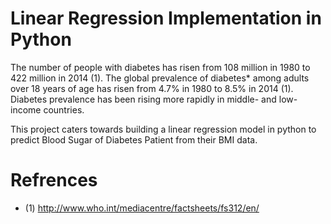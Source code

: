 # Linear Regression Implementation in Python

The number of people with diabetes has risen from 108 million in 1980 to 422 million in 2014 (1). The global prevalence of diabetes* among adults over 18 years of age has risen from 4.7% in 1980 to 8.5% in 2014 (1). Diabetes prevalence has been rising more rapidly in middle- and low-income countries.

This project caters towards building a linear regression model in python to predict Blood Sugar of Diabetes Patient from their BMI data.





# Refrences
* (1) http://www.who.int/mediacentre/factsheets/fs312/en/
